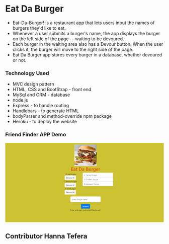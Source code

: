 # Eat Da Burger

* Eat-Da-Burger! is a restaurant app that lets users input the names of burgers they'd like to eat.
* Whenever a user submits a burger's name, the app displays the burger on the left side of the page -- waiting to be devoured.
* Each burger in the waiting area also has a Devour button. When the user clicks it, the burger will move to the right side of the page.
* Eat Da Burger app stores every burger in a database, whether devoured or not.

### Technology Used

* MVC design pattern
* HTML, CSS and BootStrap - front end
* MySql and ORM - database
* node.js 
* Express - to handle routing
* Handlebars - to generate HTML
* bodyParser and method-override npm package
* Heroku - to deploy the website

### Friend Finder APP Demo

<img src="https://github.com/HannaBella/Burger/blob/master/public/assets/img/EatDaBurger.png">


## Contributor Hanna Tefera
